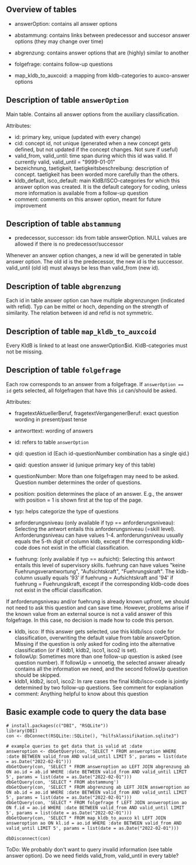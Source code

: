 ## Overview of tables

- answerOption: contains all answer options
- abstammung: contains links between predecessor and succesor answer options (they may change over time)
- abgrenzung: contains answer options that are (highly) similar to another

- folgefrage: contains follow-up questions

- map_kldb_to_auxcoid: a mapping from kldb-categories to auxco-answer options

## Description of table ``answerOption``

Main table. Contains all answer options from the auxiliary classification.

Attributes:
- id: primary key, unique (updated with every change)
- cid: concept id, not unique (generated when a new concept gets defined, but not updated if the concept changes. Not sure if useful)
- valid_from, valid_until: time span during which this id was valid. If currently valid, valid_until = "9999-01-01"
- bezeichnung, taetigkeit, taetigkeitsbeschreibung: description of concept. taetigkeit has been worded more carefully than the others.
- kldb_default, isco_default: main KldB/ISCO-categories for which this answer option was created. It is the default category for coding, unless more information is available from a follow-up question
- comment: comments on this answer option, meant for future improvement

## Description of table ``abstammung``

- predecessor, successor: ids from table answerOption. NULL values are allowed if there is no predecessor/successor

Whenever an answer option changes, a new id will be generated in table answer option. The old id is the predecessor, the new id is the successor. valid_until (old id) must always be less than valid_from (new id).

## Description of table ``abgrenzung``

Each id in table answer option can have multiple abgrenzungen (indicated with refid). Typ can be mittel or hoch, depending on the strength of similarity. The relation between id and refid is not symmetric.

## Description of table ``map_kldb_to_auxcoid``

Every KldB is linked to at least one answerOption$id. KldB-categories must not be missing.

## Description of table ``folgefrage``

Each row corresponds to an answer from a folgefrage. If `answerOption == id` gets selected, all folgefragen that have this ``id`` can/should be asked.

Attributes:
- fragetextAktuellerBeruf, fragetextVergangenerBeruf: exact question wording in present/past tense
- antworttext: wording of answers

- id: refers to table ``answerOption``
- qid: question id (Each id-questionNumber combination has a single qid.)
- qaid: question answer id (unique primary key of this table)
- questionNumber: More than one folgefragen may need to be asked. Question number determines the order of questions.
- position: position determines the place of an answer. E.g., the answer with position = 1 is shown first at the top of the page.

- typ: helps categorize the type of questions
- anforderungsniveau (only available if typ == anforderungsniveau): Selecting the antwort entails this anforderungsniveau (=skill level). Anforderungsniveau can have values 1-4. anforderungsniveau usually equals the 5-th digit of column kldb, except if the corresponding kldb-code does not exist in the official classification.
- fuehrung: (only available if typ == aufsicht): Selecting this antwort entails this level of supervisory skills. fuehrung can have values "keine Fuehrungsverantwortung", "Aufsichtskraft", "Fuehrungskraft". The kldb-column usually equals '93' if fuehrung = Aufsichtskraft and '94' if fuehrung = Fuehrungskraft, except if the corresponding kldb-code does not exist in the official classification.

If anforderungsniveau and/or fuehrung is already known upfront, we should not need to ask this question and can save time. However, problems arise if the known value from an external source is not a valid answer of this folgefrage. In this case, no decision is made how to code this person.

- kldb, isco: If this answer gets selected, use this kldb/isco code for classification, overwriting the default value from table answerOption. Missing if the question is only asked for coding into the alternative classification (or if kldb1, kldb2, isco1, isco2 is set).
- followUp: Sometimes more than one follow-up question is asked (see question number). If followUp = unnoetig, the selected answer already contains all the information we need, and the second followUp question should be skipped.
- kldb1, kldb2, isco1, isco2: In rare cases the final kldb/isco-code is jointly determined by two follow-up questions. See comment for explanation
- comment: Anything helpful to know about this question


## Basic example code to query the data base
```
# install.packages(c("DBI", "RSQLite"))
library(DBI)
con <- dbConnect(RSQLite::SQLite(), "hilfsklassifikation.sqlite3")

# example queries to get data that is valid at :date
answeroption <- dbGetQuery(con, 'SELECT * FROM answeroption WHERE :date BETWEEN valid_from AND valid_until LIMIT 5', params = list(date = as.Date("2022-02-01")))
dbGetQuery(con, 'SELECT * FROM answeroption ao LEFT JOIN abgrenzung ab ON ao.id = ab.id WHERE :date BETWEEN valid_from AND valid_until LIMIT 5', params = list(date = as.Date("2022-02-01")))
dbGetQuery(con, 'SELECT * FROM abstammung')
dbGetQuery(con, 'SELECT * FROM abgrenzung ab LEFT JOIN answeroption ao ON ab.id = ao.id WHERE :date BETWEEN valid_from AND valid_until LIMIT 5', params = list(date = as.Date("2022-02-01")))
dbGetQuery(con, 'SELECT * FROM folgefrage f LEFT JOIN answeroption ao ON f.id = ao.id WHERE :date BETWEEN valid_from AND valid_until LIMIT 5', params = list(date = as.Date("2022-02-01")))
dbGetQuery(con, 'SELECT * FROM map_kldb_to_auxco kl LEFT JOIN answeroption ao ON kl.id = ao.id WHERE :date BETWEEN valid_from AND valid_until LIMIT 5', params = list(date = as.Date("2022-02-01")))

dbDisconnect(con)
```

ToDo: We probably don't want to query invalid information (see table answer option). Do we need fields valid_from, valid_until in every table?